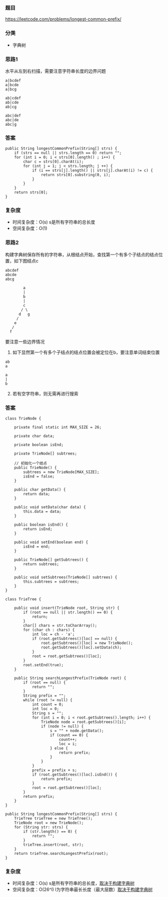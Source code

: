 ### 题目
https://leetcode.com/problems/longest-common-prefix/

### 分类
* 字典树

### 思路1
水平从左到右扫描，需要注意字符串长度的边界问题
```
a|bcdef
a|bcde
a|bcg

ab|cdef
ab|cde
ab|cg

abc|def
abc|de
abc|g
```

### 答案
```
public String longestCommonPrefix(String[] strs) {
    if (strs == null || strs.length == 0) return "";
    for (int i = 0; i < strs[0].length() ; i++) {
        char c = strs[0].charAt(i);
        for (int j = 1; j < strs.length; j ++) {
            if (i == strs[j].length() || strs[j].charAt(i) != c) {
                return strs[0].substring(0, i);             
            }
        }
    }
    return strs[0];
}
```

### 复杂度
* 时间复杂度：O(s) s是所有字符串的总长度 
* 空间复杂度：O(1)

### 思路2
构建字典树保存所有的字符串，从根结点开始，查找第一个有多个子结点的结点位置，如下图结点c
```
abcdef
abcde
abcg

        a
        |
        b
        |
        c
       / \
      d   g
     /
    e
   /
  f
```
要注意一些边界情况
1. 如下显然第一个有多个子结点的结点位置会被定位在b，要注意单词结束位置
```
ab
a

a
|
b
```
2. 若有空字符串，则无需再进行搜索

### 答案
```
class TrieNode {

    private final static int MAX_SIZE = 26;

    private char data;

    private boolean isEnd;

    private TrieNode[] subtrees;

    // 初始化一个结点
    public TrieNode() {
        subtrees = new TrieNode[MAX_SIZE];
        isEnd = false;
    }

    public char getData() {
        return data;
    }

    public void setData(char data) {
        this.data = data;
    }

    public boolean isEnd() {
        return isEnd;
    }

    public void setEnd(boolean end) {
        isEnd = end;
    }

    public TrieNode[] getSubtrees() {
        return subtrees;
    }

    public void setSubtrees(TrieNode[] subtrees) {
        this.subtrees = subtrees;
    }
}

class TrieTree {

    public void insert(TrieNode root, String str) {
        if (root == null || str.length() == 0) {
            return;
        }
        char[] chars = str.toCharArray();
        for (char ch : chars) {
            int loc = ch - 'a';
            if (root.getSubtrees()[loc] == null) {
                root.getSubtrees()[loc] = new TrieNode();
                root.getSubtrees()[loc].setData(ch);
            }
            root = root.getSubtrees()[loc];
        }
        root.setEnd(true);
    }

    public String searchLongestPrefix(TrieNode root) {
        if (root == null) {
            return "";
        }
        String prefix = "";
        while (root != null) {
            int count = 0;
            int loc = 0;
            String s = "";
            for (int i = 0; i < root.getSubtrees().length; i++) {
                TrieNode node = root.getSubtrees()[i];
                if (node != null) {
                    s = "" + node.getData();
                    if (count == 0) {
                        count++;
                        loc = i;
                    } else {
                        return prefix;
                    }
                }
            }
            prefix = prefix + s;
            if (root.getSubtrees()[loc].isEnd()) {
                return prefix;
            }
            root = root.getSubtrees()[loc];
        }
        return prefix;
    }
}

public String longestCommonPrefix(String[] strs) {
    TrieTree trieTree = new TrieTree();
    TrieNode root = new TrieNode();
    for (String str: strs) {
        if (str.length() == 0) {
            return "";
        }
        trieTree.insert(root, str);
    }
    return trieTree.searchLongestPrefix(root);
}
```

### 复杂度
* 时间复杂度：O(s) s是所有字符串的总长度，[取决于构建字典树](https://github.com/HolmesJJ/CS2040S-Data-Structures-and-Algorithms/wiki/Trie-Tree)
* 空间复杂度：O(26^l) l为字符串最长长度（最大层数）[取决于构建字典树](https://github.com/HolmesJJ/CS2040S-Data-Structures-and-Algorithms/wiki/Trie-Tree)
